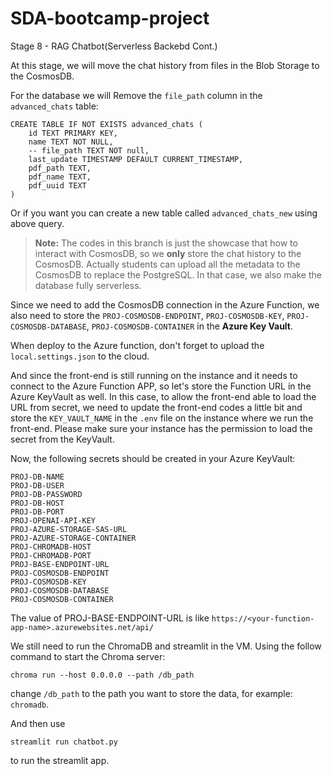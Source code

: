 # SDA-bootcamp-project

Stage 8 - RAG Chatbot(Serverless Backebd Cont.)

At this stage, we will move the chat history from files in the Blob Storage to the CosmosDB.

For the database we will Remove the `file_path` column in the `advanced_chats` table:
```
CREATE TABLE IF NOT EXISTS advanced_chats (
    id TEXT PRIMARY KEY,
    name TEXT NOT NULL,
    -- file_path TEXT NOT null,
    last_update TIMESTAMP DEFAULT CURRENT_TIMESTAMP,
    pdf_path TEXT,
    pdf_name TEXT,
    pdf_uuid TEXT
)
```
Or if you want you can create a new table called `advanced_chats_new` using above query.

> **Note:** The codes in this branch is just the showcase that how to interact with CosmosDB, so we **only** store the chat history to the CosmosDB. Actually students can upload all the metadata to the CosmosDB to replace the PostgreSQL. In that case, we also make the database fully serverless.

Since we need to add the CosmosDB connection in the Azure Function, we also need to store the `PROJ-COSMOSDB-ENDPOINT`, `PROJ-COSMOSDB-KEY`, `PROJ-COSMOSDB-DATABASE`, `PROJ-COSMOSDB-CONTAINER` in the **Azure Key Vault**.

When deploy to the Azure function, don't forget to upload the `local.settings.json` to the cloud.

And since the front-end is still running on the instance and it needs to connect to the Azure Function APP, so let's store the Function URL in the Azure KeyVault as well.
In this case, to allow the front-end able to load the URL from secret, we need to update the front-end codes a little bit and store the `KEY_VAULT_NAME` in the `.env` file on the instance where we run the front-end.
Please make sure your instance has the permission to load the secret from the KeyVault.

Now, the following secrets should be created in your Azure KeyVault:

```
PROJ-DB-NAME
PROJ-DB-USER
PROJ-DB-PASSWORD
PROJ-DB-HOST
PROJ-DB-PORT
PROJ-OPENAI-API-KEY
PROJ-AZURE-STORAGE-SAS-URL
PROJ-AZURE-STORAGE-CONTAINER
PROJ-CHROMADB-HOST
PROJ-CHROMADB-PORT
PROJ-BASE-ENDPOINT-URL
PROJ-COSMOSDB-ENDPOINT
PROJ-COSMOSDB-KEY
PROJ-COSMOSDB-DATABASE
PROJ-COSMOSDB-CONTAINER
```

The value of PROJ-BASE-ENDPOINT-URL is like `https://<your-function-app-name>.azurewebsites.net/api/`

We still need to run the ChromaDB and streamlit in the VM. Using the follow command to start the Chroma server:
```
chroma run --host 0.0.0.0 --path /db_path
```
change `/db_path` to the path you want to store the data, for example: `chromadb`.

And then use
```
streamlit run chatbot.py
```
to run the streamlit app.
